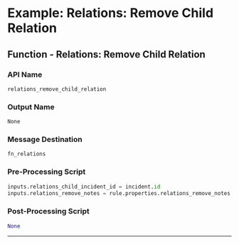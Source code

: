<!--
    DO NOT MANUALLY EDIT THIS FILE
    THIS FILE IS AUTOMATICALLY GENERATED WITH resilient-sdk codegen
    Generated with resilient-sdk v48.0.4034
-->

# Example: Relations: Remove Child Relation

## Function - Relations: Remove Child Relation

### API Name
`relations_remove_child_relation`

### Output Name
`None`

### Message Destination
`fn_relations`

### Pre-Processing Script
```python
inputs.relations_child_incident_id = incident.id
inputs.relations_remove_notes = rule.properties.relations_remove_notes

```

### Post-Processing Script
```python
None
```

---

